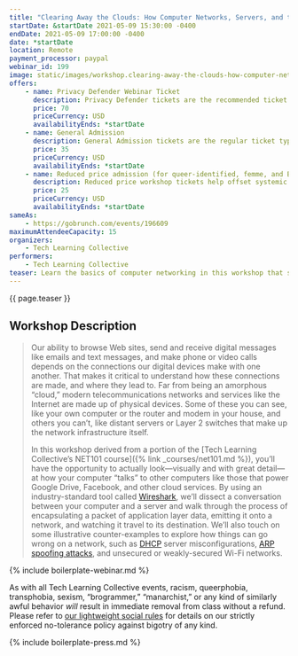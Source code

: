 ```yaml
---
title: "Clearing Away the Clouds: How Computer Networks, Servers, and the Internet Work"
startDate: &startDate 2021-05-09 15:30:00 -0400
endDate: 2021-05-09 17:00:00 -0400
date: *startDate
location: Remote
payment_processor: paypal
webinar_id: 199
image: static/images/workshop.clearing-away-the-clouds-how-computer-networks-servers-and-the-internet-work.rectangle.jpg
offers:
    - name: Privacy Defender Webinar Ticket
      description: Privacy Defender tickets are the recommended ticket type for those who can afford to help fund the digital security and online privacy advocacy communities with their financial resources, are attending the workshop with the support of their employers or other backers, or have other resources available to them. Purchasing tickets at this level makes it possible for us to offer reduced price tickets to those in need.
      price: 70
      priceCurrency: USD
      availabilityEnds: *startDate
    - name: General Admission
      description: General Admission tickets are the regular ticket type intended for members of the general public.
      price: 35
      priceCurrency: USD
      availabilityEnds: *startDate
    - name: Reduced price admission (for queer-identified, femme, and BIPOC people)
      description: Reduced price workshop tickets help offset systemic biases prevalent in society and in the technology sector especially.
      price: 25
      priceCurrency: USD
      availabilityEnds: *startDate
sameAs:
    - https://gobrunch.com/events/196609
maximumAttendeeCapacity: 15
organizers:
    - Tech Learning Collective
performers:
    - Tech Learning Collective
teaser: Learn the basics of computer networking in this workshop that starts by watching a "conversation" between two computers as it's happening in real time. You'll be introduced to the free professional network analysis application called Wireshark so that you can listen in on what the programs on your computer are saying to or hearing from other computers across the Internet. By the end of this workshop, you'll understand all about the basics of computer networking. If you've ever been curious about what happens "on the wire" when you're browsing a Web site, or if you ever wanted to take a look "under the hood" of your Wi-Fi connection, this is the class for you!
---
```


{{ page.teaser }}

## Workshop Description

> Our ability to browse Web sites, send and receive digital messages like emails and text messages, and make phone or video calls depends on the connections our digital devices make with one another. That makes it critical to understand how these connections are made, and where they lead to. Far from being an amorphous &ldquo;cloud,&rdquo; modern telecommunications networks and services like the Internet are made up of physical devices. Some of these you can see, like your own computer or the router and modem in your house, and others you can&rsquo;t, like distant servers or Layer 2 switches that make up the network infrastructure itself.
>
> In this workshop derived from a portion of the [Tech Learning Collective&rsquo;s NET101 course]({% link _courses/net101.md %}), you&rsquo;ll have the opportunity to actually look&mdash;visually and with great detail&mdash;at how your computer &ldquo;talks&rdquo; to other computers like those that power Google Drive, Facebook, and other cloud services. By using an industry-standard tool called [Wireshark](https://wireshark.org/), we&rsquo;ll dissect a conversation between your computer and a server and walk through the process of encapsulating a packet of application layer data, emitting it onto a network, and watching it travel to its destination. We&rsquo;ll also touch on some illustrative counter-examples to explore how things can go wrong on a network, such as [DHCP](https://en.wikipedia.org/wiki/Dynamic_Host_Configuration_Protocol) server misconfigurations, [ARP spoofing attacks](https://en.wikipedia.org/wiki/ARP_spoofing), and unsecured or weakly-secured Wi-Fi networks.

{% include boilerplate-webinar.md %}

As with all Tech Learning Collective events, racism, queerphobia, transphobia, sexism, &ldquo;brogrammer,&rdquo; &ldquo;manarchist,&rdquo; or any kind of similarly awful behavior *will* result in immediate removal from class without a refund. Please refer to [our lightweight social rules](https://github.com/AnarchoTechNYC/meta/wiki/Social-rules) for details on our strictly enforced no-tolerance policy against bigotry of any kind.

{% include boilerplate-press.md %}
